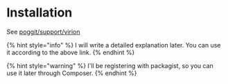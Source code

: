 # Installation

See [poggit/support/virion](https://github.com/poggit/support/blob/master/virion.md#compiling-a-virion-with-poggit)

{% hint style="info" %}
I will write a detailed explanation later. You can use it according to the above link.
{% endhint %}

{% hint style="warning" %}
I'll be registering with packagist, so you can use it later through Composer.
{% endhint %}

